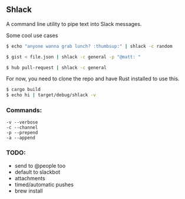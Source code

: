 ## Shlack

A command line utility to pipe text into Slack messages.

Some cool use cases
```sh
$ echo "anyone wanna grab lunch? :thumbsup:" | shlack -c random
```
```sh
$ gist < file.json | shlack -c general -p "@matt: "
```
```sh
$ hub pull-request | shlack -c general
```

For now, you need to clone the repo and have Rust installed to use this.
```sh
$ cargo build
$ echo hi | target/debug/shlack -v
```

### Commands:
```
-v --verbose
-c --channel
-p --prepend
-a --append
```

### TODO:
  - send to @people too
  - default to slackbot
  - attachments
  - timed/automatic pushes
  - brew install
